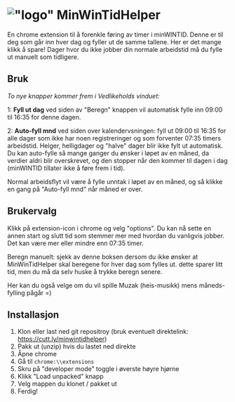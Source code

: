 # !["logo"](https://github.com/ivaruf/MinWinTidHelper/blob/master/owl-head.png?raw=true) MinWinTidHelper
En chrome extension til å forenkle føring av timer i minWINTID. Denne er til deg som går inn hver dag og fyller ut de samme tallene. Her er det mange klikk å spare!
Dager hvor du ikke jobber din normale arbeidstid må du fylle ut manuelt som tidligere.

## Bruk
*To nye knapper kommer frem i Vedlikeholds vinduet:*

1: **Fyll ut dag** ved siden av "Beregn" knappen vil automatisk fylle inn 09:00 til 16:35 for denne dagen.

2: **Auto-fyll mnd** ved siden over kalendervsningen: fyll ut 09:00 til 16:35 for alle dager som ikke har noen registreringer og som forventer 07:35 timers arbeidstid. Helger, helligdager og "halve" dager blir ikke fylt ut automatisk.
Du kan auto-fylle så mange ganger du ønsker i løpet av en måned, da verdier aldri blir overskrevet, og den stopper når den kommer til dagen i dag (minWINTID tillater ikke å føre frem i tid).

Normal arbeidsflyt vil være å fylle unntak i løpet av en måned, og så klikke en gang på "Auto-fyll mnd" når måned er over.

## Brukervalg
Klikk på extension-icon i chrome og velg "options". Du kan nå sette en annen start og slutt tid som stemmer mer med hvordan du vanligvis jobber. Det kan være mer eller mindre enn 07:35 timer.

Beregn manuelt: sjekk av denne boksen dersom du ikke ønsker at MinWinTidHelper skal beregene for hver dag som fylles ut.
dette sparer litt tid, men du må da selv huske å trykke beregn senere.

Her kan du også velge om du vil spille Muzak (heis-musikk) mens måneds-fylling pågår =)

## Installasjon
1. Klon eller last ned git repositroy (bruk eventuelt direktelink: https://cutt.ly/minwintidhelper)
2. Pakk ut (unzip) hvis du lastet ned direkte
3. Åpne chrome
4. Gå til  ```chrome:\\extensions```
5. Skru på "developer mode" toggle i øverste høyre hjørne
6. Klikk "Load unpacked" knapp
7. Velg mappen du klonet / pakket ut
8. Ferdig!
